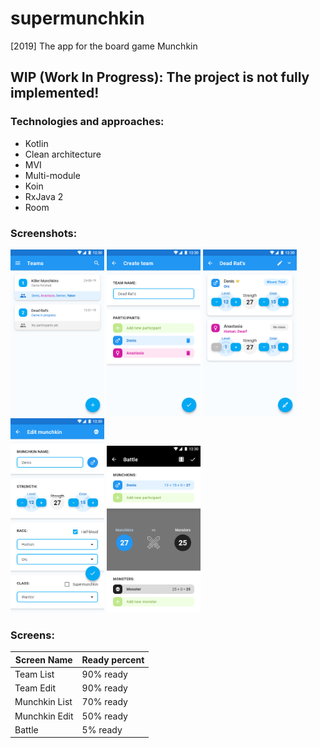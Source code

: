 # supermunchkin
[2019] The app for the board game Munchkin

## WIP (Work In Progress): The project is not fully implemented!

### Technologies and approaches:
* Kotlin
* Clean architecture
* MVI
* Multi-module
* Koin
* RxJava 2
* Room

### Screenshots:
<img src="art/team_list.png" width="150"> <img src="art/team_edit.png" width="150">
<img src="art/munchkin_list.png" width="150">
<img src="art/munchkin_edit.png" width="150">
<img src="art/Battle.png" width="150">

### Screens:
| Screen Name | Ready percent |
| --- | --- |
| Team List | 90% ready |
| Team Edit | 90% ready |
| Munchkin List | 70% ready |
| Munchkin Edit | 50% ready |
| Battle | 5% ready |
